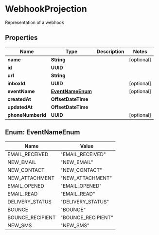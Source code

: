 

# WebhookProjection

Representation of a webhook

## Properties

| Name | Type | Description | Notes |
|------------ | ------------- | ------------- | -------------|
|**name** | **String** |  |  [optional] |
|**id** | **UUID** |  |  |
|**url** | **String** |  |  |
|**inboxId** | **UUID** |  |  [optional] |
|**eventName** | [**EventNameEnum**](#EventNameEnum) |  |  [optional] |
|**createdAt** | **OffsetDateTime** |  |  |
|**updatedAt** | **OffsetDateTime** |  |  |
|**phoneNumberId** | **UUID** |  |  [optional] |



## Enum: EventNameEnum

| Name | Value |
|---- | -----|
| EMAIL_RECEIVED | &quot;EMAIL_RECEIVED&quot; |
| NEW_EMAIL | &quot;NEW_EMAIL&quot; |
| NEW_CONTACT | &quot;NEW_CONTACT&quot; |
| NEW_ATTACHMENT | &quot;NEW_ATTACHMENT&quot; |
| EMAIL_OPENED | &quot;EMAIL_OPENED&quot; |
| EMAIL_READ | &quot;EMAIL_READ&quot; |
| DELIVERY_STATUS | &quot;DELIVERY_STATUS&quot; |
| BOUNCE | &quot;BOUNCE&quot; |
| BOUNCE_RECIPIENT | &quot;BOUNCE_RECIPIENT&quot; |
| NEW_SMS | &quot;NEW_SMS&quot; |



